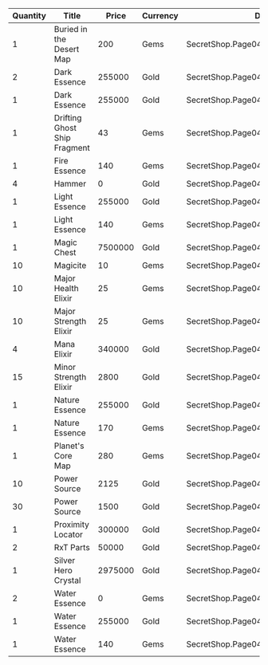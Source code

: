 | Quantity | Title | Price | Currency |  Dev Name |
| -------- | ----- | ----- | -------- |  -------- |
| 1 | Buried in the Desert Map | 200 | Gems | SecretShop.Page04.TreasureMap.35 |
| 2 | Dark Essence | 255000 | Gold | SecretShop.Page04.Reagent.66 |
| 1 | Dark Essence | 255000 | Gold | SecretShop.Page04.Reagent.73 |
| 1 | Drifting Ghost Ship Fragment | 43 | Gems | SecretShop.Page04.TreasureMap.36 |
| 1 | Fire Essence | 140 | Gems | SecretShop.Page04.UnderworldTrader.65 |
| 4 | Hammer | 0 | Gold | SecretShop.Page04.Free.41 |
| 1 | Light Essence | 255000 | Gold | SecretShop.Page04.Reagent.70 |
| 1 | Light Essence | 140 | Gems | SecretShop.Page04.UnderworldTrader.66 |
| 1 | Magic Chest | 7500000 | Gold | SecretShop.Page04.CharShard.22 |
| 10 | Magicite | 10 | Gems | SecretShop.Page04.Ore.06 |
| 10 | Major Health Elixir | 25 | Gems | SecretShop.Page04.Elixir.26 |
| 10 | Major Strength Elixir | 25 | Gems | SecretShop.Page04.Elixir.29 |
| 4 | Mana Elixir | 340000 | Gold | SecretShop.Page04.Elixir.23 |
| 15 | Minor Strength Elixir | 2800 | Gold | SecretShop.Page04.UnderworldTraderGold.15 |
| 1 | Nature Essence | 255000 | Gold | SecretShop.Page04.Shard.24 |
| 1 | Nature Essence | 170 | Gems | SecretShop.Page04.UnderworldTrader.71 |
| 1 | Planet's Core Map | 280 | Gems | SecretShop.Page04.UnderworldTrader.81 |
| 10 | Power Source | 2125 | Gold | SecretShop.Page04.Reagent.64 |
| 30 | Power Source | 1500 | Gold | SecretShop.Page04.UnderworldTraderGold.11 |
| 1 | Proximity Locator | 300000 | Gold | SecretShop.Page04.Misc.21 |
| 2 | RxT Parts | 50000 | Gold | SecretShop.Page04.Misc.29 |
| 1 | Silver Hero Crystal | 2975000 | Gold | SecretShop.Page04.VIP3.64 |
| 2 | Water Essence | 0 | Gems | SecretShop.Page04.Free.50 |
| 1 | Water Essence | 255000 | Gold | SecretShop.Page04.Shard.25 |
| 1 | Water Essence | 140 | Gems | SecretShop.Page04.UnderworldTrader.74 |
